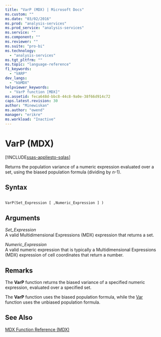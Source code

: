```yaml
---
title: "VarP (MDX) | Microsoft Docs"
ms.custom: ""
ms.date: "03/02/2016"
ms.prod: "analysis-services"
ms.prod_service: "analysis-services"
ms.service: ""
ms.component: ""
ms.reviewer: ""
ms.suite: "pro-bi"
ms.technology: 
  - "analysis-services"
ms.tgt_pltfrm: ""
ms.topic: "language-reference"
f1_keywords: 
  - "VARP"
dev_langs: 
  - "kbMDX"
helpviewer_keywords: 
  - "VarP function [MDX]"
ms.assetid: feca648d-bbc8-44c8-9a0e-38f66d914c72
caps.latest.revision: 30
author: "Minewiskan"
ms.author: "owend"
manager: "erikre"
ms.workload: "Inactive"
---
```

# VarP (MDX)
[!INCLUDE[ssas-appliesto-sqlas](../includes/ssas-appliesto-sqlas.md)]

  Returns the population variance of a numeric expression evaluated over a set, using the biased population formula (dividing by *n*-1).  
  
## Syntax  
  
```  
  
VarP(Set_Expression [ ,Numeric_Expression ] )  
```  
  
## Arguments  
 *Set_Expression*  
 A valid Multidimensional Expressions (MDX) expression that returns a set.  
  
 *Numeric_Expression*  
 A valid numeric expression that is typically a Multidimensional Expressions (MDX) expression of cell coordinates that return a number.  
  
## Remarks  
 The **VarP** function returns the biased variance of a specified numeric expression, evaluated over a specified set.  
  
 The **VarP** function uses the biased population formula, while the [Var](../mdx/var-mdx.md) function uses the unbiased population formula.  
  
## See Also  
 [MDX Function Reference &#40;MDX&#41;](../mdx/mdx-function-reference-mdx.md)  
  
  
